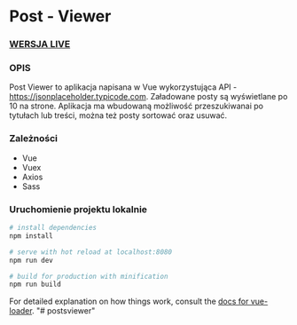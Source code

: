 # Post - Viewer

### [WERSJA LIVE](https://post-viewer-mz.netlify.app)

### OPIS
Post Viewer to aplikacja napisana w Vue wykorzystująca API - https://jsonplaceholder.typicode.com. Załadowane posty są wyświetlane po 10 na strone. Aplikacja ma wbudowaną możliwość przeszukiwanai po tytułach lub treści, można też posty sortować oraz usuwać. 

### Zależności
- Vue
- Vuex
- Axios
- Sass

### Uruchomienie projektu lokalnie

``` bash
# install dependencies
npm install

# serve with hot reload at localhost:8080
npm run dev

# build for production with minification
npm run build
```

For detailed explanation on how things work, consult the [docs for vue-loader](http://vuejs.github.io/vue-loader).
"# postsviewer"
